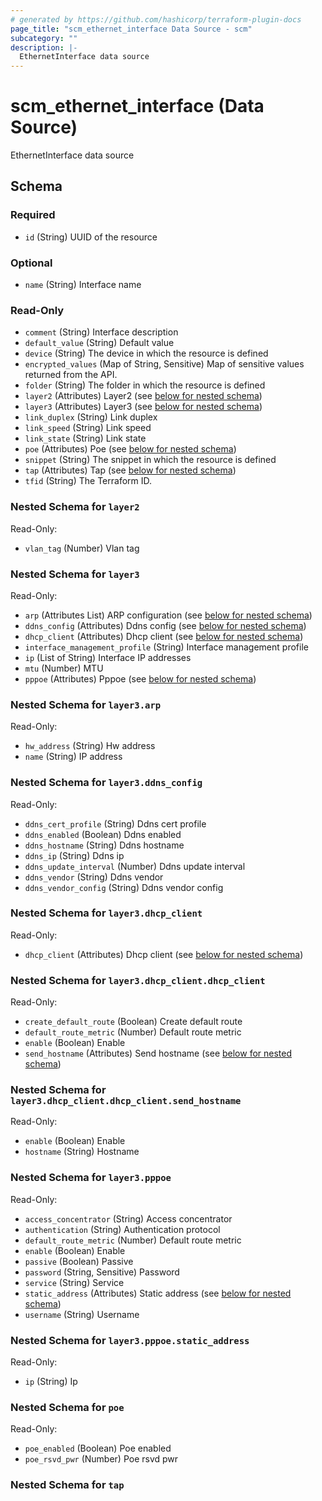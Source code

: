```yaml
---
# generated by https://github.com/hashicorp/terraform-plugin-docs
page_title: "scm_ethernet_interface Data Source - scm"
subcategory: ""
description: |-
  EthernetInterface data source
---
```


# scm_ethernet_interface (Data Source)

EthernetInterface data source



<!-- schema generated by tfplugindocs -->
## Schema

### Required

- `id` (String) UUID of the resource

### Optional

- `name` (String) Interface name

### Read-Only

- `comment` (String) Interface description
- `default_value` (String) Default value
- `device` (String) The device in which the resource is defined
- `encrypted_values` (Map of String, Sensitive) Map of sensitive values returned from the API.
- `folder` (String) The folder in which the resource is defined
- `layer2` (Attributes) Layer2 (see [below for nested schema](#nestedatt--layer2))
- `layer3` (Attributes) Layer3 (see [below for nested schema](#nestedatt--layer3))
- `link_duplex` (String) Link duplex
- `link_speed` (String) Link speed
- `link_state` (String) Link state
- `poe` (Attributes) Poe (see [below for nested schema](#nestedatt--poe))
- `snippet` (String) The snippet in which the resource is defined
- `tap` (Attributes) Tap (see [below for nested schema](#nestedatt--tap))
- `tfid` (String) The Terraform ID.

<a id="nestedatt--layer2"></a>
### Nested Schema for `layer2`

Read-Only:

- `vlan_tag` (Number) Vlan tag


<a id="nestedatt--layer3"></a>
### Nested Schema for `layer3`

Read-Only:

- `arp` (Attributes List) ARP configuration (see [below for nested schema](#nestedatt--layer3--arp))
- `ddns_config` (Attributes) Ddns config (see [below for nested schema](#nestedatt--layer3--ddns_config))
- `dhcp_client` (Attributes) Dhcp client (see [below for nested schema](#nestedatt--layer3--dhcp_client))
- `interface_management_profile` (String) Interface management profile
- `ip` (List of String) Interface IP addresses
- `mtu` (Number) MTU
- `pppoe` (Attributes) Pppoe (see [below for nested schema](#nestedatt--layer3--pppoe))

<a id="nestedatt--layer3--arp"></a>
### Nested Schema for `layer3.arp`

Read-Only:

- `hw_address` (String) Hw address
- `name` (String) IP address


<a id="nestedatt--layer3--ddns_config"></a>
### Nested Schema for `layer3.ddns_config`

Read-Only:

- `ddns_cert_profile` (String) Ddns cert profile
- `ddns_enabled` (Boolean) Ddns enabled
- `ddns_hostname` (String) Ddns hostname
- `ddns_ip` (String) Ddns ip
- `ddns_update_interval` (Number) Ddns update interval
- `ddns_vendor` (String) Ddns vendor
- `ddns_vendor_config` (String) Ddns vendor config


<a id="nestedatt--layer3--dhcp_client"></a>
### Nested Schema for `layer3.dhcp_client`

Read-Only:

- `dhcp_client` (Attributes) Dhcp client (see [below for nested schema](#nestedatt--layer3--dhcp_client--dhcp_client))

<a id="nestedatt--layer3--dhcp_client--dhcp_client"></a>
### Nested Schema for `layer3.dhcp_client.dhcp_client`

Read-Only:

- `create_default_route` (Boolean) Create default route
- `default_route_metric` (Number) Default route metric
- `enable` (Boolean) Enable
- `send_hostname` (Attributes) Send hostname (see [below for nested schema](#nestedatt--layer3--dhcp_client--dhcp_client--send_hostname))

<a id="nestedatt--layer3--dhcp_client--dhcp_client--send_hostname"></a>
### Nested Schema for `layer3.dhcp_client.dhcp_client.send_hostname`

Read-Only:

- `enable` (Boolean) Enable
- `hostname` (String) Hostname




<a id="nestedatt--layer3--pppoe"></a>
### Nested Schema for `layer3.pppoe`

Read-Only:

- `access_concentrator` (String) Access concentrator
- `authentication` (String) Authentication protocol
- `default_route_metric` (Number) Default route metric
- `enable` (Boolean) Enable
- `passive` (Boolean) Passive
- `password` (String, Sensitive) Password
- `service` (String) Service
- `static_address` (Attributes) Static address (see [below for nested schema](#nestedatt--layer3--pppoe--static_address))
- `username` (String) Username

<a id="nestedatt--layer3--pppoe--static_address"></a>
### Nested Schema for `layer3.pppoe.static_address`

Read-Only:

- `ip` (String) Ip




<a id="nestedatt--poe"></a>
### Nested Schema for `poe`

Read-Only:

- `poe_enabled` (Boolean) Poe enabled
- `poe_rsvd_pwr` (Number) Poe rsvd pwr


<a id="nestedatt--tap"></a>
### Nested Schema for `tap`
